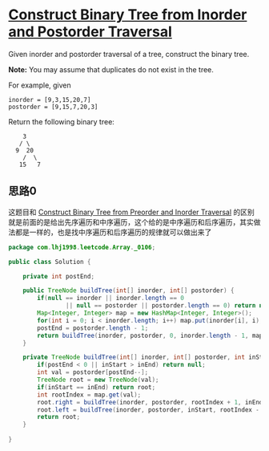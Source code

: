 # [Construct Binary Tree from Inorder and Postorder Traversal](https://leetcode.com/problems/construct-binary-tree-from-inorder-and-postorder-traversal/)

Given inorder and postorder traversal of a tree, construct the binary tree.

**Note:**
You may assume that duplicates do not exist in the tree.

For example, given

```
inorder = [9,3,15,20,7]
postorder = [9,15,7,20,3]
```

Return the following binary tree:

```
    3
   / \
  9  20
    /  \
   15   7
```

## 思路0

这题目和 [Construct Binary Tree from Preorder and Inorder Traversal](note/Array/0105/README.md) 的区别就是前面的是给出先序遍历和中序遍历，这个给的是中序遍历和后序遍历，其实做法都是一样的，也是找中序遍历和后序遍历的规律就可以做出来了

```java
package com.lhj1998.leetcode.Array._0106;

public class Solution {

    private int postEnd;

    public TreeNode buildTree(int[] inorder, int[] postorder) {
        if(null == inorder || inorder.length == 0
                || null == postorder || postorder.length == 0) return null;
        Map<Integer, Integer> map = new HashMap<Integer, Integer>();
        for(int i = 0; i < inorder.length; i++) map.put(inorder[i], i);
        postEnd = postorder.length - 1;
        return buildTree(inorder, postorder, 0, inorder.length - 1, map);
    }

    private TreeNode buildTree(int[] inorder, int[] postorder, int inStart, int inEnd, Map<Integer, Integer> map){
        if(postEnd < 0 || inStart > inEnd) return null;
        int val = postorder[postEnd--];
        TreeNode root = new TreeNode(val);
        if(inStart == inEnd) return root;
        int rootIndex = map.get(val);
        root.right = buildTree(inorder, postorder, rootIndex + 1, inEnd, map);
        root.left = buildTree(inorder, postorder, inStart, rootIndex - 1, map);
        return root;
    }
    
}

```

